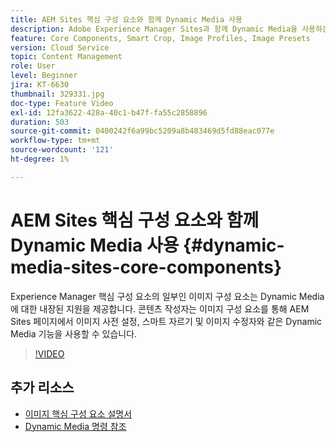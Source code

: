 ```yaml
---
title: AEM Sites 핵심 구성 요소와 함께 Dynamic Media 사용
description: Adobe Experience Manager Sites과 함께 Dynamic Media을 사용하는 방법을 알아봅니다. Experience Manager 핵심 구성 요소의 일부인 이미지 구성 요소는 Dynamic Media에 대한 내장된 지원을 제공합니다. 콘텐츠 작성자는 이미지 구성 요소를 통해 AEM Sites 페이지에서 이미지 사전 설정, 스마트 자르기 및 이미지 수정자와 같은 Dynamic Media 기능을 사용할 수 있습니다.
feature: Core Components, Smart Crop, Image Profiles, Image Presets
version: Cloud Service
topic: Content Management
role: User
level: Beginner
jira: KT-6630
thumbnail: 329331.jpg
doc-type: Feature Video
exl-id: 12fa3622-428a-40c1-b47f-fa55c2858896
duration: 503
source-git-commit: 0400242f6a99bc5209a8b483469d5fd88eac077e
workflow-type: tm+mt
source-wordcount: '121'
ht-degree: 1%

---
```


# AEM Sites 핵심 구성 요소와 함께 Dynamic Media 사용 {#dynamic-media-sites-core-components}

Experience Manager 핵심 구성 요소의 일부인 이미지 구성 요소는 Dynamic Media에 대한 내장된 지원을 제공합니다. 콘텐츠 작성자는 이미지 구성 요소를 통해 AEM Sites 페이지에서 이미지 사전 설정, 스마트 자르기 및 이미지 수정자와 같은 Dynamic Media 기능을 사용할 수 있습니다.

>[!VIDEO](https://video.tv.adobe.com/v/329331?quality=12&learn=on)

## 추가 리소스

* [이미지 핵심 구성 요소 설명서](https://experienceleague.adobe.com/docs/experience-manager-core-components/using/components/image.html?lang=en#dynamic-media)
* [Dynamic Media 명령 참조](https://experienceleague.adobe.com/docs/dynamic-media-developer-resources/image-serving-api/image-serving-api/http-protocol-reference/command-reference/c-command-reference.html?lang=en#image-serving-api)
